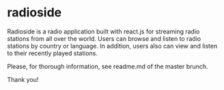 # radioside

Radioside is a radio application built with react.js for streaming radio stations from all over the world.
Users can browse and listen to radio stations by country or language. In addition, users also can view and 
listen to their recently played stations.

Please, for thorough information, see readme.md of the master brunch.

Thank you!
